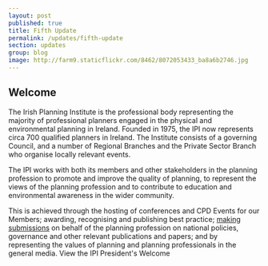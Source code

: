 ```yaml
---
layout: post
published: true
title: Fifth Update
permalink: /updates/fifth-update
section: updates
group: blog
image: http://farm9.staticflickr.com/8462/8072053433_ba8a6b2746.jpg
---
```


## Welcome

The Irish Planning Institute is the professional body representing the majority of professional planners engaged in the physical and environmental planning in Ireland. Founded in 1975, the IPI now represents circa 700 qualified planners in Ireland. The Institute consists of a governing Council, and a number of Regional Branches and the Private Sector Branch who organise locally relevant events.

The IPI works with both its members and other stakeholders in the planning profession to promote and improve the quality of planning, to represent the views of the planning profession and to contribute to education and environmental awareness in the wider community.

This is achieved through the hosting of conferences and CPD Events for our Members; awarding, recognising and publishing best practice; [making submissions](http://ipi.ie) on behalf of the planning profession on national policies, governance and other relevant publications and papers; and by representing the values of planning and planning professionals in the general media.
View the IPI President's Welcome